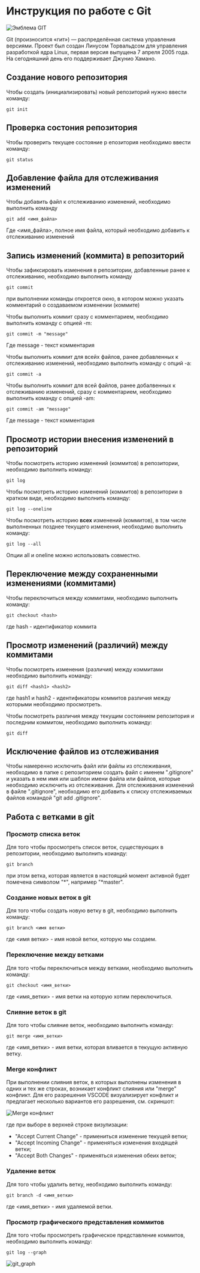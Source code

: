 # Инструкция по работе с Git

![Эмблема GIT](git.jpg)

Git (произносится «гит») — распределённая система управления версиями. Проект был создан Линусом Торвальдсом для управления разработкой ядра Linux, первая версия выпущена 7 апреля 2005 года. На сегодняшний день его поддерживает Джунио Хамано.

## Создание нового репозитория

Чтобы создать (инициализировать) новый репозиторий нужно ввести команду:

    git init

## Проверка состония репозитория

Чтобы проверить текущее состояние р епозитория необходимо ввести команду:

    git status

## Добавление файла для отслеживания изменений
Чтобы добавить файл к отслеживанию изменений, необходимо выполнить команду

    git add <имя_файла>

Где <имя_файла>, полное имя файла, который необходимо добавить к отслеживанию изменений

## Запись изменений (коммита) в репозиторий
Чтобы зафиксировать изменения в репозитории, добавленные ранее к отслеживанию, необходимо выполнить команду

    git commit

при выполнении команды откроется окно, в котором можно указать комментарий о создаваемом изменении (коммите)

Чтобы выполнить коммит сразу с комментарием, необходимо выполнить команду с опцией -m:

    git commit -m "message"

Где message - текст комментария

Чтобы выполнить коммит для всейх файлов, ранее добавленных к отслеживанию изменений, необходимо выполнить команду с опций -a:

    git commit -a

Чтобы выполнить коммит для всей файлов, ранее добалвенных к отслеживанию изменений, сразу с комментарием, необходимо выполнить команду с опцией -am:

    git commit -am "message"

Где message - текст комментария

## Просмотр истории внесения изменений в репозиторий

Чтобы посмотреть историю изменений (коммитов) в репозитории, необходимо выполнить команду:

    git log

Чтобы посмотреть историю изменений (коммитов) в репозитории в кратком виде, необходимо выполнить команду:

    git log --oneline

Чтобы посмотреть историю **всех** изменений (коммитов), в том числе выполненных позднее текущего изменения, необходимо выполнить команду:

    git log --all

Опции all и oneline можно использовать совместно.

## Переключение между сохраненными изменениями (коммитами)

Чтобы переключиться между коммитами, необходимо выполнить команду:

    git checkout <hash>

где hash - идентификатор коммита    

## Просмотр изменений (различий) между коммитами

Чтобы посмотреть изменения (различия) между коммитами необходимо выполнить команду:

    git diff <hash1> <hash2>

где hash1 и hash2 - идентификаторы коммитов различия между которыми необходимо просмотреть.

Чтобы посмотреть различия между текущим состоянием репозитория и последним коммитом, необходимо выполнить команду:

    git diff

## Исключение файлов из отслеживания

Чтобы намеренно исключить файл или файлы из отслеживания, необходимо в папке с репозиторием создать файл с именем ".gitignore" и указать в нем имя или шаблон имени файла или файлов, которые необходимо исключить из отслеживания. Для отслеживания изменений в файле ".gitignore", необходимо его добавить к списку отслеживаемых файлов командой "git add .gitignore".

## Работа с ветками в git

### Просмотр списка веток

Для того чтобы просмотреть список веток, существующих в репозитории, необходимо выполнить коианду:

    git branch

при этом ветка, которая является в настоящий момент активной будет помечена символом "*", например "*master".

### Создание новых веток в git

Для того чтобы создать новую ветку в git, необходимо выполнить команду:

    git branch <имя ветки>

где <имя ветки> - имя новой ветки, которую мы создаем.

### Переключение между ветками

Для того чтобы переключиться между ветками, необходимо выполнить команду:

    git checkout <имя_ветки>

где <имя_ветки> - имя ветки на которую хотим переключиться.

### Слияние веток в git

Для того чтобы слияние веток, необходимо выполнить команду:

    git merge <имя_ветки>

где <имя_ветки> - имя ветки, которая вливается в текущую активную ветку.

### Merge конфликт

При выполнении слияния веток, в которых выполнены изменения в одних и тех же строках, возникает конфликт слияния или "merge" конфликт. Для его разрешения VSCODE визуализирует конфликт и предлагает несколько вариантов его разрешения, см. скриншот:

![Merge конфликт](mrg_conflict.jpg)

где при выборе в верхней строке визулизации:
+ "Accept Current Change" - примениться изменение текущей ветки;
+ "Accept Incoming Change" - применяться изменения входящей ветки;
+ "Accept Both Changes" - применяться изменения обеих веток;

### Удаление веток

Для того чтобы удалить ветку, необходимо выполнить команду:

    git branch -d <имя_ветки>

где <имя_ветки> - имя удаляемой ветки.

### Просмотр графического представления коммитов

Для того чтобы просмотреть графическое представление коммитов, необходимо выполнить команду:

    git log --graph

![git_graph](git_graph.jpg)
